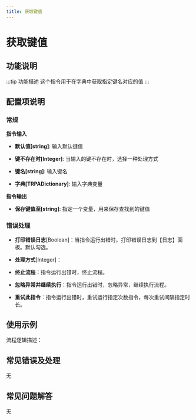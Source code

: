 ```yaml
---
title: 获取键值
---
```


# 获取键值

## 功能说明

:::tip 功能描述
这个指令用于在字典中获取指定键名对应的值
:::

## 配置项说明

### 常规

**指令输入**

- **默认值[string]**: 输入默认键值

- **键不存在时[Integer]**: 当输入的键不存在时，选择一种处理方式

- **键名[string]**: 输入键名

- **字典[TRPADictionary]**: 输入字典变量


**指令输出**

- **保存键值至[string]**: 指定一个变量，用来保存查找到的键值

### 错误处理

- **打印错误日志**[Boolean]：当指令运行出错时，打印错误日志到【日志】面板。默认勾选。

- **处理方式**[Integer]：

 - **终止流程**：指令运行出错时，终止流程。

 - **忽略异常并继续执行**：指令运行出错时，忽略异常，继续执行流程。

 - **重试此指令**：指令运行出错时，重试运行指定次数指令，每次重试间隔指定时长。

## 使用示例

流程逻辑描述：

## 常见错误及处理

无

## 常见问题解答

无

